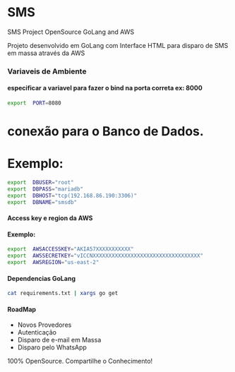 # SMS
SMS Project OpenSource GoLang and AWS

Projeto desenvolvido em GoLang com Interface HTML para disparo de SMS em massa através da AWS

### Variaveis de Ambiente

#### especificar a variavel para fazer o bind na porta correta ex: 8000
```sh
export  PORT=8080
```

# conexão para o Banco de Dados.
# Exemplo:
```sh
export	DBUSER="root"
export	DBPASS="mariadb"
export	DBHOST="tcp(192.168.86.190:3306)"
export	DBNAME="smsdb"
```

#### Access key e region da AWS
#### Exemplo:

```sh
export  AWSACCESSKEY="AKIA57XXXXXXXXXXX"
export  AWSSECRETKEY="vICCNXXXXXXXXXXXXXXXXXXXXXXXXXXXXXXXXXX"
export  AWSREGION="us-east-2"
```

#### Dependencias GoLang
```sh
cat requirements.txt | xargs go get
```

#### RoadMap

- Novos Provedores
- Autenticação
- Disparo de e-mail em Massa
- Disparo pelo WhatsApp


100% OpenSource.
Compartilhe o Conhecimento!